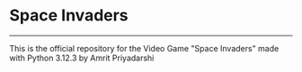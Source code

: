 # Space Invaders

---

This is the official repository for the Video Game "Space Invaders" made with Python 3.12.3 by Amrit Priyadarshi
